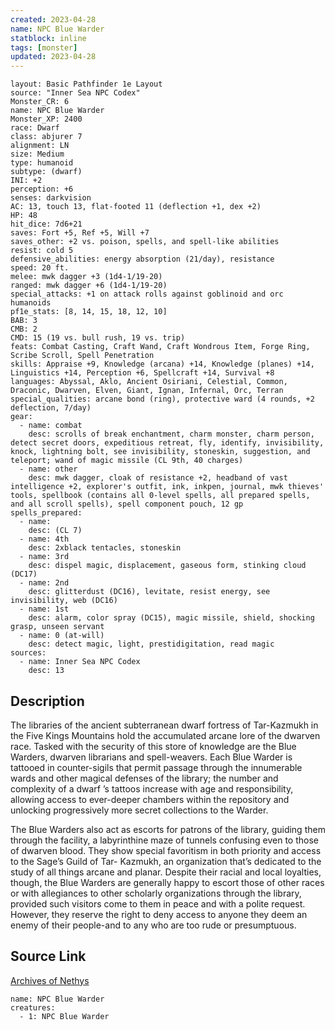 ```yaml
---
created: 2023-04-28
name: NPC Blue Warder
statblock: inline
tags: [monster]
updated: 2023-04-28
---
```

```statblock
layout: Basic Pathfinder 1e Layout
source: "Inner Sea NPC Codex"
Monster_CR: 6
name: NPC Blue Warder
Monster_XP: 2400
race: Dwarf
class: abjurer 7
alignment: LN
size: Medium
type: humanoid
subtype: (dwarf)
INI: +2
perception: +6
senses: darkvision
AC: 13, touch 13, flat-footed 11 (deflection +1, dex +2)
HP: 48
hit_dice: 7d6+21
saves: Fort +5, Ref +5, Will +7
saves_other: +2 vs. poison, spells, and spell-like abilities
resist: cold 5
defensive_abilities: energy absorption (21/day), resistance
speed: 20 ft.
melee: mwk dagger +3 (1d4-1/19-20)
ranged: mwk dagger +6 (1d4-1/19-20)
special_attacks: +1 on attack rolls against goblinoid and orc humanoids
pf1e_stats: [8, 14, 15, 18, 12, 10]
BAB: 3
CMB: 2
CMD: 15 (19 vs. bull rush, 19 vs. trip)
feats: Combat Casting, Craft Wand, Craft Wondrous Item, Forge Ring, Scribe Scroll, Spell Penetration
skills: Appraise +9, Knowledge (arcana) +14, Knowledge (planes) +14, Linguistics +14, Perception +6, Spellcraft +14, Survival +8
languages: Abyssal, Aklo, Ancient Osiriani, Celestial, Common, Draconic, Dwarven, Elven, Giant, Ignan, Infernal, Orc, Terran
special_qualities: arcane bond (ring), protective ward (4 rounds, +2 deflection, 7/day)
gear:
  - name: combat
    desc: scrolls of break enchantment, charm monster, charm person, detect secret doors, expeditious retreat, fly, identify, invisibility, knock, lightning bolt, see invisibility, stoneskin, suggestion, and teleport; wand of magic missile (CL 9th, 40 charges)
  - name: other
    desc: mwk dagger, cloak of resistance +2, headband of vast intelligence +2, explorer's outfit, ink, inkpen, journal, mwk thieves' tools, spellbook (contains all 0-level spells, all prepared spells, and all scroll spells), spell component pouch, 12 gp
spells_prepared:
  - name:
    desc: (CL 7)
  - name: 4th
    desc: 2xblack tentacles, stoneskin
  - name: 3rd
    desc: dispel magic, displacement, gaseous form, stinking cloud (DC17)
  - name: 2nd
    desc: glitterdust (DC16), levitate, resist energy, see invisibility, web (DC16)
  - name: 1st
    desc: alarm, color spray (DC15), magic missile, shield, shocking grasp, unseen servant
  - name: 0 (at-will)
    desc: detect magic, light, prestidigitation, read magic
sources:
  - name: Inner Sea NPC Codex
    desc: 13
```
## Description
The libraries of the ancient subterranean dwarf fortress of Tar-Kazmukh in the Five Kings Mountains hold the accumulated arcane lore of the dwarven race. Tasked with the security of this store of knowledge are the Blue Warders, dwarven librarians and spell-weavers. Each Blue Warder is tattooed in counter-sigils that permit passage through the innumerable wards and other magical defenses of the library; the number and complexity of a dwarf ’s tattoos increase with age and responsibility, allowing access to ever-deeper chambers within the repository and unlocking progressively more secret collections to the Warder.

The Blue Warders also act as escorts for patrons of the library, guiding them through the facility, a labyrinthine maze of tunnels confusing even to those of dwarven blood. They show special favoritism in both priority and access to the Sage’s Guild of Tar- Kazmukh, an organization that’s dedicated to the study of all things arcane and planar. Despite their racial and local loyalties, though, the Blue Warders are generally happy to escort those of other races or with allegiances to other scholarly organizations through the library, provided such visitors come to them in peace and with a polite request. However, they reserve the right to deny access to anyone they deem an enemy of their people-and to any who are too rude or presumptuous.
## Source Link
[Archives of Nethys](https://aonprd.com/NPCDisplay.aspx?ItemName=Blue%20Warder)
```encounter-table
name: NPC Blue Warder
creatures:
  - 1: NPC Blue Warder
```
